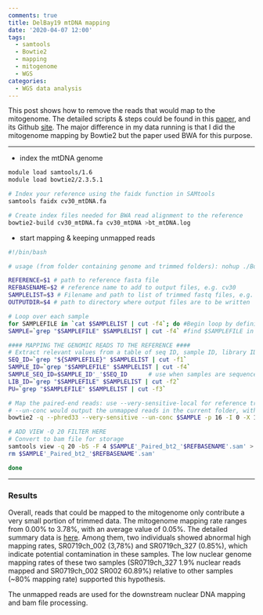 ```yaml
---
comments: true
title: DelBay19 mtDNA mapping
date: '2020-04-07 12:00'
tags:
  - samtools
  - Bowtie2
  - mapping
  - mitogenome
  - WGS
categories:
  - WGS data analysis
---
```


This post shows how to remove the reads that would map to the mitogenome. The detailed scripts & steps could be found in this [paper](https://research.bangor.ac.uk/portal/files/25243919/SNP_discovery_from_genomic_assemblies_Revised_191216.pdf), and its Github [site](https://github.com/PAMorin/SNPdiscovery). The major difference in my data running is that I did the mitogenome mapping by Bowtie2 but the paper used BWA for this purpose. 

---

- index the mtDNA genome

```sh
module load samtools/1.6 
module load bowtie2/2.3.5.1

# Index your reference using the faidx function in SAMtools  
samtools faidx cv30_mtDNA.fa

# Create index files needed for BWA read alignment to the reference   
bowtie2-build cv30_mtDNA.fa cv30_mtDNA >bt_mtDNA.log   
```
- start mapping & keeping unmapped reads

```sh
#!/bin/bash

# usage (from folder containing genome and trimmed folders): nohup ./Bowtie.sh REFERENCE REFBASENAME SAMPLELIST OUTPUTDIR >& mt_mapping.log

REFERENCE=$1 # path to reference fasta file
REFBASENAME=$2 # reference name to add to output files, e.g. cv30
SAMPLELIST=$3 # Filename and path to list of trimmed fastq files, e.g. samples.list
OUTPUTDIR=$4 # path to directory where output files are to be written

# Loop over each sample
for SAMPLEFILE in `cat $SAMPLELIST | cut -f4`; do #Begin loop by defining SAMPLEFILE as column 4 in $SAMPLELIST file, sample name + "_1_" is trimmed filename
SAMPLE=`grep "$SAMPLEFILE" $SAMPLELIST | cut -f4` #find $SAMPLEFILE in file $SAMPLELIST, then cut column 4 text >> SAMPLE (samplename)

#### MAPPING THE GENOMIC READS TO THE REFERENCE ####
# Extract relevant values from a table of seq ID, sample ID, library ID, and platform unit (here in columns 3, 4, and 2, respectively) for each sequenced library
SEQ_ID=`grep "${SAMPLEFILE}" $SAMPLELIST | cut -f1`
SAMPLE_ID=`grep "$SAMPLEFILE" $SAMPLELIST | cut -f4`
SAMPLE_SEQ_ID=$SAMPLE_ID'_'$SEQ_ID      # use when samples are sequenced in multiple lanes
LIB_ID=`grep "$SAMPLEFILE" $SAMPLELIST | cut -f2`
PU=`grep "$SAMPLEFILE" $SAMPLELIST | cut -f3`

# Map the paired-end reads: use --very-sensitive-local for reference transcriptome and --very-sensitive for reference genome
# --un-conc would output the unmapped reads in the current folder, with extension .1 (forward) and .2 (reverse)
bowtie2 -q --phred33 --very-sensitive --un-conc $SAMPLE -p 16 -I 0 -X 1500 --fr --rg-id $SAMPLE_SEQ_ID --rg SM:$SAMPLE_ID --rg LB:$LIB_ID --rg PU:$PU --rg PL:ILLUMINA -x /scratch/DelBay19/genome/cv30_mtDNA -1 $SAMPLE'_1_AdapterClipped_F_paired.fastq' -2 $SAMPLE'_1_AdapterClipped_R_paired.fastq' -S $SAMPLE'_Paired_bt2_'$REFBASENAME'.sam'

# ADD VIEW -Q 20 FILTER HERE
# Convert to bam file for storage
samtools view -q 20 -bS -F 4 $SAMPLE'_Paired_bt2_'$REFBASENAME'.sam' > $OUTPUTDIR'/'${SAMPLE}'_Paired_bt2_'${REFBASENAME}'.bam'
rm $SAMPLE'_Paired_bt2_'$REFBASENAME'.sam'

done
```
---

### Results

Overall, reads that could be mapped to the mitogenome only contribute a very small portion of trimmed data. The mitogenome mapping rate ranges from 0.00% to 3.78%, with an average value of 0.05%. The detailed summary data is [here](https://docs.google.com/spreadsheets/d/1VB4okrGUJDNhS5E9hsMUYVGbKtz8guPCs4SPiqKmqL4/edit?usp=sharing). Among them, two individuals showed abnormal high mapping rates, SR0719ch_002 (3,78%) and SR0719ch_327 (0.85%), which indicate potential contamination in these samples. The low nuclear genome mapping rates of these two samples (SR0719ch_327 1.9% nuclear reads mapped and SR0719ch_002 SR002 60.89%) relative to other samples (~80% mapping rate) supported this hypothesis.

The unmapped reads are used for the downstream nuclear DNA mapping and bam file processing. 






